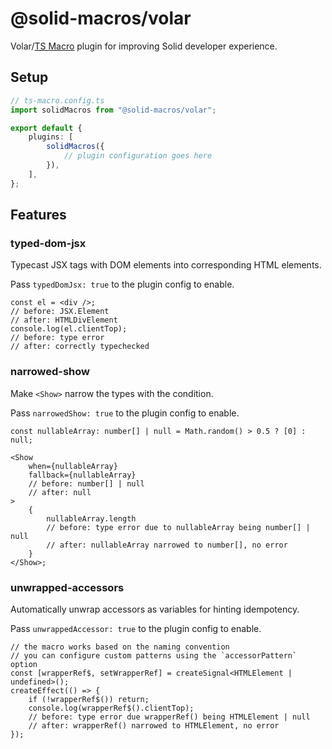 # @solid-macros/volar

Volar/[TS Macro](https://github.com/ts-macro/ts-macro) plugin for improving Solid developer experience.

## Setup

```ts
// ts-macro.config.ts
import solidMacros from "@solid-macros/volar";

export default {
	plugins: [
		solidMacros({
			// plugin configuration goes here
		}),
	],
};
```

## Features

### typed-dom-jsx

Typecast JSX tags with DOM elements into corresponding HTML elements.

Pass `typedDomJsx: true` to the plugin config to enable.

```tsx
const el = <div />;
// before: JSX.Element
// after: HTMLDivElement
console.log(el.clientTop);
// before: type error
// after: correctly typechecked
```

### narrowed-show

Make `<Show>` narrow the types with the condition.

Pass `narrowedShow: true` to the plugin config to enable.

```tsx
const nullableArray: number[] | null = Math.random() > 0.5 ? [0] : null;

<Show
	when={nullableArray}
	fallback={nullableArray}
	// before: number[] | null
	// after: null
>
	{
		nullableArray.length
		// before: type error due to nullableArray being number[] | null
		// after: nullableArray narrowed to number[], no error
	}
</Show>;
```

### unwrapped-accessors

Automatically unwrap accessors as variables for hinting idempotency.

Pass `unwrappedAccessor: true` to the plugin config to enable.

```tsx
// the macro works based on the naming convention
// you can configure custom patterns using the `accessorPattern` option
const [wrapperRef$, setWrapperRef] = createSignal<HTMLElement | undefined>();
createEffect(() => {
	if (!wrapperRef$()) return;
	console.log(wrapperRef$().clientTop);
	// before: type error due wrapperRef() being HTMLElement | null
	// after: wrapperRef() narrowed to HTMLElement, no error
});
```
